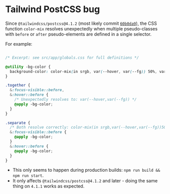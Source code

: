 # Tailwind PostCSS bug

Since `@tailwindcss/postcss@4.1.2` (most likely commit [`60b0da9`](https://github.com/tailwindlabs/tailwindcss/commit/60b0da90cee9e71a2d3117053cc4cc2d6e9196fe)), the CSS function `color-mix` resolves unexpectedly when multiple pseudo-classes with `before` or `after` pseudo-elements are defined in a single selector.

For example:

```css

/* Excerpt: see src/app/globals.css for full definitions */

@utility -bg-color {
  background-color: color-mix(in srgb, var(--hover, var(--fg)) 50%, var(--bg));
}

.together {
  &:focus-visible::before,
  &:hover::before {
    /* Unexpectedly resolves to: var(--hover,var(--fg)) */
    @apply -bg-color;
  }
}

.separate {
  /* Both resolve correctly: color-mix(in srgb,var(--hover,var(--fg))50%,var(--bg)) */
  &:focus-visible::before {
    @apply -bg-color;
  }
  &:hover::before {
    @apply -bg-color;
  }
}
```

- This only seems to happen during production builds: `npm run build && npm run start`.
- It only affects `@tailwindcss/postcss@4.1.2` and later - doing the same thing on `4.1.1` works as expected.
